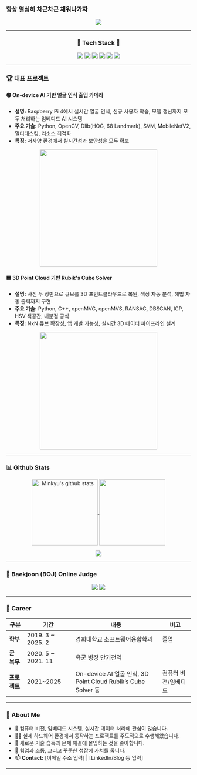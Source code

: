 ### 항상 열심히 차근차근 채워나가자

<p align="center">
  <img src="https://capsule-render.vercel.app/api?type=waving&color=gradient&fontcolor=white&height=300&section=header&text=Minkyu%20Kim&animation=twinkling&fontSize=90&fontAlignY=40"/>
</p>

***

<h3 align="center">
  🚀 Tech Stack 🚀
</h3>

<p align="center">
  <img src="https://img.shields.io/badge/Python-3776AB?style=flat-square&logo=Python&logoColor=white"/>
  <img src="https://img.shields.io/badge/C++-00599C?style=flat-square&logo=C%2B%2B&logoColor=white"/>
  <img src="https://img.shields.io/badge/C-00599C?style=flat-square&logo=C&logoColor=white"/>
  <img src="https://img.shields.io/badge/OpenCV-5C3EE8?style=flat-square&logo=opencv&logoColor=white"/>
  <img src="https://img.shields.io/badge/Raspberry%20Pi-C51A4A?style=flat-square&logo=raspberrypi&logoColor=white"/>
  <img src="https://img.shields.io/badge/Linux-FCC624?style=flat-square&logo=linux&logoColor=black"/>
</p>

***

### 🏆 대표 프로젝트

#### 🟢 On-device AI 기반 얼굴 인식 출입 카메라
- **설명:** Raspberry Pi 4에서 실시간 얼굴 인식, 신규 사용자 학습, 모델 갱신까지 모두 처리하는 임베디드 AI 시스템  
- **주요 기술:** Python, OpenCV, Dlib(HOG, 68 Landmark), SVM, MobileNetV2, 멀티태스킹, 리소스 최적화  
- **특징:** 저사양 환경에서 실시간성과 보안성을 모두 확보  
<p align="center">
  <img src="https://cdn.mathpix.com/cropped/2025_04_15_080860c48c99f2af3a14g-01.jpg?height=180" width="320">
</p>

#### 🟦 3D Point Cloud 기반 Rubik's Cube Solver
- **설명:** 사진 두 장만으로 큐브를 3D 포인트클라우드로 복원, 색상 자동 분석, 해법 자동 출력까지 구현  
- **주요 기술:** Python, C++, openMVG, openMVS, RANSAC, DBSCAN, ICP, HSV 색공간, 내분점 공식  
- **특징:** NxN 큐브 확장성, 앱 개발 가능성, 실시간 3D 데이터 파이프라인 설계  
<p align="center">
  <img src="https://cdn.mathpix.com/cropped/2025_04_15_5f93f507ba5674c5e89cg-01.jpg?height=180" width="320">
</p>

***

### 📊 Github Stats

<p align="center">
  <a href="https://github.com/kmk4729">
    <img align="center" style="height:180px" src="https://github-readme-stats.vercel.app/api?username=kmk4729&show_icons=true&include_all_commits=true&hide_border=true&bg_color=30,7F7FD5,86A8E7,91eae4&title_color=fff&text_color=fff" alt="Minkyu's github stats" />
  </a>
  <a href="https://github.com/kmk4729">
    <img align="center" style="height:180px" src="https://github-readme-stats.vercel.app/api/top-langs/?username=kmk4729&layout=compact&hide_border=true&bg_color=30,68CCD4,86A8E7&title_color=fff&text_color=fff" />
  </a> 
</p>
<p align="center">
  <a href="https://hits.seeyoufarm.com">
    <img src="https://hits.seeyoufarm.com/api/count/incr/badge.svg?url=https%3A%2F%2Fgithub.com%2Fkmk4729&count_bg=%2365DDDF&title_bg=%235E95ED&icon=github.svg&icon_color=%23E7E7E7&title=hits&edge_flat=false"/>
  </a>
</p>

***

### 🏅 Baekjoon (BOJ) Online Judge

<p align="center">
  <img src="http://mazassumnida.wtf/api/v2/generate_badge?boj=mk1013"/>
  <img src="https://mazandi.herokuapp.com/api?handle=mk1013&theme=warm"/>
</p>

***

### :purple_heart: Career

| **구분**      | **기간**           | **내용**                                                         | **비고**                |
|---------------|--------------------|------------------------------------------------------------------|-------------------------|
| **학부**      | 2019. 3 ~ 2025. 2  | 경희대학교 소프트웨어융합학과                                     | 졸업                    |
| **군 복무**   | 2020. 5 ~ 2021. 11 | 육군 병장 만기전역                                               |                        |
| **프로젝트**  | 2021~2025          | On-device AI 얼굴 인식, 3D Point Cloud Rubik’s Cube Solver 등     | 컴퓨터 비전/임베디드    |

***

### 👋 About Me

- 👀 컴퓨터 비전, 임베디드 시스템, 실시간 데이터 처리에 관심이 많습니다.
- 🧑‍💻 실제 하드웨어 환경에서 동작하는 프로젝트를 주도적으로 수행해왔습니다.
- 🌱 새로운 기술 습득과 문제 해결에 몰입하는 것을 좋아합니다.
- 💬 협업과 소통, 그리고 꾸준한 성장에 가치를 둡니다.
- 📫 **Contact:** [이메일 주소 입력] | [LinkedIn/Blog 등 입력]

***

<!---
kmk4729/kmk4729 is a ✨ special ✨ repository because its `README.md` (this file) appears on your GitHub profile.
You can click the Preview link to take a look at your changes.
--->
